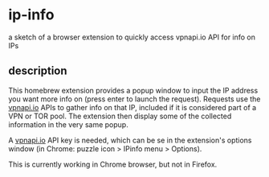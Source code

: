 # ip-info
a sketch of a browser extension to quickly access vpnapi.io API for info on IPs

## description
This homebrew extension provides a popup window to input the IP address you want more info on (press enter to launch the request).
Requests use the [vpnapi.io](https://vpnapi.io/) APIs to gather info on that IP, included if it is considered part of a VPN or TOR pool.
The extension then display some of the collected information in the very same popup.

A [vpnapi.io](https://vpnapi.io/) API key is needed, which can be se in the extension's options window (in Chrome: puzzle icon > IPinfo menu > Options).

This is currently working in Chrome browser, but not in Firefox.
